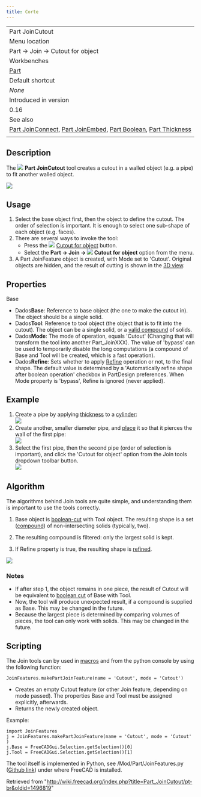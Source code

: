 ```yaml
---
title: Corte
---
```

|  |
| --- |
| Part JoinCutout |
| Menu location |
| Part → Join → Cutout for object |
| Workbenches |
| [Part](/Part_Workbench "Part Workbench") |
| Default shortcut |
| *None* |
| Introduced in version |
| 0.16 |
| See also |
| [Part JoinConnect](/Part_JoinConnect "Part JoinConnect"), [Part JoinEmbed](/Part_JoinEmbed "Part JoinEmbed"), [Part Boolean](/Part_Boolean "Part Boolean"), [Part Thickness](/Part_Thickness "Part Thickness") |
|  |

## Description

The ![](/images/Part_JoinCutout.svg) **Part JoinCutout** tool creates a cutout in a walled object (e.g. a pipe) to fit another walled object.

![](/images/JoinFeatures_Cutout.png)

## Usage

1. Select the base object first, then the object to define the cutout. The order of selection is important. It is enough to select one sub-shape of each object (e.g. faces).
2. There are several ways to invoke the tool:
   * Press the ![](/images/Part_JoinCutout.svg) [Cutout for object](/Part_JoinCutout "Part JoinCutout") button.
   * Select the **Part → Join → ![](/images/Part_JoinCutout.svg) Cutout for object** option from the menu.
3. A Part JoinFeature object is created, with Mode set to 'Cutout'. Original objects are hidden, and the result of cutting is shown in the [3D view](/3D_view "3D view").

## Properties

Base

* Dados**Base**: Reference to base object (the one to make the cutout in). The object should be a single solid.
* Dados**Tool**: Reference to tool object (the object that is to fit into the cutout). The object can be a single solid, or a [valid compound](/Part_Compound "Part Compound") of solids.
* Dados**Mode**: The mode of operation, equals 'Cutout' (Changing that will transform the tool into another Part\_JoinXXX). The value of 'bypass' can be used to temporarily disable the long computations (a compound of Base and Tool will be created, which is a fast operation).
* Dados**Refine**: Sets whether to apply [Refine](/Part_RefineShape "Part RefineShape") operation or not, to the final shape. The default value is determined by a 'Automatically refine shape after boolean operation' checkbox in PartDesign preferences. When Mode property is 'bypass', Refine is ignored (never applied).

## Example

1. Create a pipe by applying [thickness](/Part_Thickness "Part Thickness") to a [cylinder](/Part_Cylinder "Part Cylinder"):   
   ![](/images/JoinFeatures_Example_step1.png)
2. Create another, smaller diameter pipe, and [place](/Placement "Placement") it so that it pierces the wall of the first pipe:   
   ![](/images/JoinFeatures_Example_step2.png)
3. Select the first pipe, then the second pipe (order of selection is important), and click the 'Cutout for object' option from the Join tools dropdown toolbar button.   
   ![](/images/JoinFeatures_Example_step3_Cutout.png)

## Algorithm

The algorithms behind Join tools are quite simple, and understanding them is important to use the tools correctly.

1. Base object is [boolean-cut](/Part_Cut "Part Cut") with Tool object. The resulting shape is a set ([compound](/Part_Compound "Part Compound")) of non-intersecting solids (typically, two).

2. The resulting compound is filtered: only the largest solid is kept.

3. If Refine property is true, the resulting shape is [refined](/Part_RefineShape "Part RefineShape").
  
  
![](/images/JoinFeatures-Algo-Cutout.png)

### Notes

* If after step 1, the object remains in one piece, the result of Cutout will be equivalent to [boolean cut](/Part_Cut "Part Cut") of Base with Tool.
* Now, the tool will produce unexpected result, if a compound is supplied as Base. This may be changed in the future.
* Because the largest piece is determined by comparing volumes of pieces, the tool can only work with solids. This may be changed in the future.

## Scripting

The Join tools can by used in [macros](/Macros "Macros") and from the python console by using the following function:

```
JoinFeatures.makePartJoinFeature(name = 'Cutout', mode = 'Cutout')

```

* Creates an empty Cutout feature (or other Join feature, depending on mode passed). The properties Base and Tool must be assigned explicitly, afterwards.
* Returns the newly created object.

Example:

```
import JoinFeatures
j = JoinFeatures.makePartJoinFeature(name = 'Cutout', mode = 'Cutout' )
j.Base = FreeCADGui.Selection.getSelection()[0]
j.Tool = FreeCADGui.Selection.getSelection()[1]

```

The tool itself is implemented in Python, see /Mod/Part/JoinFeatures.py ([Github link](https://github.com/FreeCAD/FreeCAD/blob/master/src/Mod/Part/JoinFeatures.py)) under where FreeCAD is installed.

Retrieved from "<http://wiki.freecad.org/index.php?title=Part_JoinCutout/pt-br&oldid=1496819>"